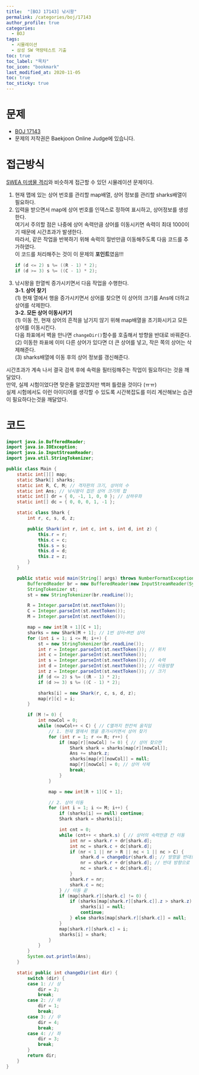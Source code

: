 ```yaml
---
title:  "[BOJ 17143] 낚시왕"
permalink: /categories/boj/17143
author_profile: true
categories:
  - BOJ
tags:
  - 시뮬레이션
  - 삼성 SW 역량테스트 기출
toc: true
toc_label: "목차"
toc_icon: "bookmark"
last_modified_at: 2020-11-05
toc: true
toc_sticky: true
---
```

# 문제
* [BOJ 17143](https://www.acmicpc.net/problem/17143)
* 문제의 저작권은 Baekjoon Online Judge에 있습니다.  

# 접근방식 
<a href="https://dovvn.github.io/categories/swea/2382">SWEA 미생물 격리</a>와 비슷하게 접근할 수 있던 시뮬레이션 문제이다.  
1. 현재 맵에 있는 상어 번호를 관리할 map배열, 상어 정보를 관리할 sharks배열이 필요하다.
2. 입력을 받으면서 map에 상어 번호를 인덱스로 정하여 표시하고, 상어정보를 생성한다.  
	여기서 주의할 점은 나중에 상어 속력만큼 상어를 이동시키면 속력이 최대 1000이기 때문에 시간초과가 발생한다.  
	따라서, 같은 작업을 반복하기 위해 속력의 절반만큼 이동해주도록 다음 코드를 추가하였다.  
	이 코드를 처리해주는 것이 이 문제의 <b>포인트</b>였음!!!  
	```java
	if (d <= 2) s %= ((R - 1) * 2);
	if (d >= 3) s %= ((C - 1) * 2);
	```  
3. 낚시왕을 한열씩 증가시키면서 다음 작업을 수행한다.    
	<b>3-1. 상어 찾기</b>  
	(1) 현재 열에서 행을 증가시키면서 상어를 찾으면 이 상어의 크기를 Ans에 더하고 상어를 삭제한다.  
	<b>3-2. 모든 상어 이동시키기</b>  
	(1) 이동 전, 현재 상어의 흔적을 남기지 않기 위해 map배열을 초기화시키고 모든 상어를 이동시킨다.  
	다음 좌표에서 벽을 만나면 `changeDir()`함수를 호출해서 방향을 반대로 바꿔준다.  
	(2) 이동한 좌표에 이미 다른 상어가 있다면 더 큰 상어를 넣고, 작은 쪽의 상어는 삭제해준다.  
	(3) sharks배열에 이동 후의 상어 정보를 갱신해준다.

시간초과가 계속 나서 결국 검색 후에 속력을 필터링해주는 작업이 필요하다는 것을 깨달았다.  
만약, 실제 시험이었다면 맞은줄 알았겠지만 백퍼 틀렸을 것이다 (ㅠㅠ)  
실제 시험에서도 이런 아이디어를 생각할 수 있도록 시간복잡도를 미리 계산해보는 습관이 필요하다는것을 깨달았다.  

# 코드
```java
import java.io.BufferedReader;
import java.io.IOException;
import java.io.InputStreamReader;
import java.util.StringTokenizer;

public class Main {
	static int[][] map;
	static Shark[] sharks;
	static int R, C, M; // 격자판의 크기, 상어의 수
	static int Ans; // 낚시왕이 잡은 상어 크기의 합
	static int[] dr = { 0, -1, 1, 0, 0 }; // 상하우좌
	static int[] dc = { 0, 0, 0, 1, -1 };

	static class Shark {
		int r, c, s, d, z;

		public Shark(int r, int c, int s, int d, int z) {
			this.r = r;
			this.c = c;
			this.s = s;
			this.d = d;
			this.z = z;
		}
	}

	public static void main(String[] args) throws NumberFormatException, IOException {
		BufferedReader br = new BufferedReader(new InputStreamReader(System.in));
		StringTokenizer st;
		st = new StringTokenizer(br.readLine());

		R = Integer.parseInt(st.nextToken());
		C = Integer.parseInt(st.nextToken());
		M = Integer.parseInt(st.nextToken());

		map = new int[R + 1][C + 1];
		sharks = new Shark[M + 1]; // 1번 상어~M번 상어
		for (int i = 1; i <= M; i++) {
			st = new StringTokenizer(br.readLine());
			int r = Integer.parseInt(st.nextToken()); // 위치
			int c = Integer.parseInt(st.nextToken());
			int s = Integer.parseInt(st.nextToken()); // 속력
			int d = Integer.parseInt(st.nextToken()); // 이동방향
			int z = Integer.parseInt(st.nextToken()); // 크기
			if (d <= 2) s %= ((R - 1) * 2);
			if (d >= 3) s %= ((C - 1) * 2);

			sharks[i] = new Shark(r, c, s, d, z);
			map[r][c] = i;
		}

		if (M != 0) {
			int nowCol = 0;
			while (nowCol++ < C) { // C열까지 한칸씩 움직임
				// 1. 현재 열에서 행을 증가시키면서 상어 찾기
				for (int r = 1; r <= R; r++) {
					if (map[r][nowCol] != 0) { // 상어 찾으면
						Shark shark = sharks[map[r][nowCol]];
						Ans += shark.z;
						sharks[map[r][nowCol]] = null;
						map[r][nowCol] = 0; // 상어 삭제
						break;
					}
				}

				map = new int[R + 1][C + 1];

				// 2. 상어 이동
				for (int i = 1; i <= M; i++) {
					if (sharks[i] == null) continue;
					Shark shark = sharks[i];

					int cnt = 0;
					while (cnt++ < shark.s) { // 상어의 속력만큼 칸 이동
						int nr = shark.r + dr[shark.d];
						int nc = shark.c + dc[shark.d];
						if (nr < 1 || nr > R || nc < 1 || nc > C) {
							shark.d = changeDir(shark.d); // 방향을 반대로 바꿈
							nr = shark.r + dr[shark.d]; // 반대 방향으로 이동
							nc = shark.c + dc[shark.d];
						}
						shark.r = nr;
						shark.c = nc;
					} // 이동 끝
					if (map[shark.r][shark.c] != 0) {
						if (sharks[map[shark.r][shark.c]].z > shark.z) { // 원래 상어가 더 크다면
							sharks[i] = null;
							continue;
						} else sharks[map[shark.r][shark.c]] = null;
					}
					map[shark.r][shark.c] = i;
					sharks[i] = shark;
				}
			}
		}
		System.out.println(Ans);
	}

	static public int changeDir(int dir) {
		switch (dir) {
		case 1: // 상
			dir = 2;
			break;
		case 2: // 하
			dir = 1;
			break;
		case 3: // 우
			dir = 4;
			break;
		case 4: // 좌
			dir = 3;
			break;
		}
		return dir;
	}
}
```